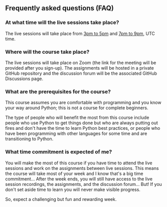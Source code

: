 ## Frequently asked questions (FAQ)

### At what time will the live sessions take place?

The live sessions will take place from [3pm to 5pm](https://www.worldtimebuddy.com/event?lid=100&h=100&sts=29056320&sln=15-17&a=preview "Follow the link to check the time in your own time zone.") and [7pm to 9pm](https://www.worldtimebuddy.com/event?lid=100&h=100&sts=29056320&sln=19-21&a=preview "Follow the link to check the time in your own time zone."), UTC time.


### Where will the course take place?

The live sessions will take place on Zoom (the link for the meeting will be provided after you sign-up).
The assignments will be hosted in a private GitHub repository and the discussion forum will be the associated GitHub Discussions page.


### What are the prerequisites for the course?

This course assumes you are comfortable with programming and you know your way around Python; this is not a course for complete beginners.

The type of people who will benefit the most from this course include people who use Python to get things done but who are always putting out fires and don't have the time to learn Python best practices, or people who have been programming with other languages for some time and are transitioning to Python.


### What time commitment is expected of me?

You will make the most of this course if you have time to attend the live sessions and work on the assignments between live sessions.
This means the course will take most of your week and I know that's a big time commitment...
After the week ends, you will still have access to the live session recordings, the assignments, and the discussion forum...
But!
If you don't set aside time to learn you will never make visible progress.

So, expect a challenging but fun and rewarding week.
